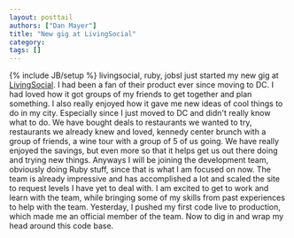 ```yaml
---
layout: posttail
authors: ["Dan Mayer"]
title: "New gig at LivingSocial"
category:
tags: []
---
```

{% include JB/setup %}
livingsocial, ruby, jobsI just started my new gig at [LivingSocial](http://livingsocial.com). I had been a fan of their product ever since moving to DC. I had loved how it got groups of my friends to get together and plan something. I also really enjoyed how it gave me new ideas of cool things to do in my city. Especially since I just moved to DC and didn't really know what to do. We have bought deals to restaurants we wanted to try, restaurants we already knew and loved, kennedy center brunch with a group of friends, a wine tour with a group of 5 of us going. We have really enjoyed the savings, but even more so that it helps get us out there doing and trying new things.    Anyways I will be joining the development team, obviously doing Ruby stuff, since that is what I am focused on now. The team is already impressive and has accomplished a lot and scaled the site to request levels I have yet to deal with. I am excited to get to work and learn with the team, while bringing some of my skills from past experiences to help with the team.     Yesterday, I pushed my first code live to production, which made me an official member of the team. Now to dig in and wrap my head around this code base.  